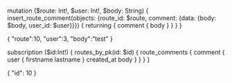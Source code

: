 mutation ($route: Int!, $user: Int!, $body: String) {
  insert_route_comment(objects: {route_id: $route, comment: {data: {body: $body, user_id: $user}}}) {
    returning {
      comment {
        body
      }
    }
  }
}

{
  "route":10,
  "user":3,
  "body":"test"
}

subscription ($id:Int!) {
  routes_by_pk(id: $id) {
    route_comments {
      comment {
        user {
          firstname
          lastname
        }
        created_at
        body
      }
    }
  }
}

{
  "id": 10
}
